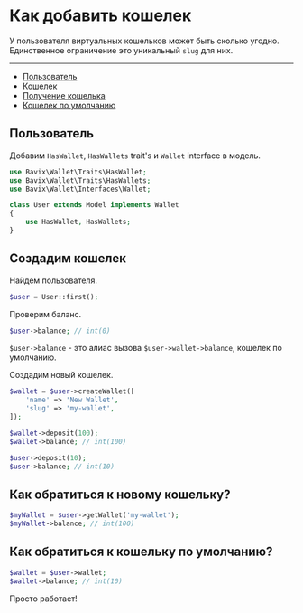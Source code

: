 # Как добавить кошелек

У пользователя виртуальных кошельков может быть сколько угодно.
Единственное ограничение это уникальный `slug` для них.

---

- [Пользователь](#user-model)
- [Кошелек](#create-wallet)
- [Получение кошелька](#find-wallet)
- [Кошелек по умолчанию](#default-wallet)

<a name="user-model"></a>
## Пользователь

Добавим `HasWallet`, `HasWallets` trait's и `Wallet` interface в модель.

```php
use Bavix\Wallet\Traits\HasWallet;
use Bavix\Wallet\Traits\HasWallets;
use Bavix\Wallet\Interfaces\Wallet;

class User extends Model implements Wallet
{
    use HasWallet, HasWallets;
}
```

<a name="create-wallet"></a>
## Создадим кошелек

Найдем пользователя.

```php
$user = User::first(); 
```

Проверим баланс.

```php
$user->balance; // int(0)
```

`$user->balance` - это алиас вызова `$user->wallet->balance`,
кошелек по умолчанию.

Создадим новый кошелек.

```php
$wallet = $user->createWallet([
    'name' => 'New Wallet',
    'slug' => 'my-wallet',
]);

$wallet->deposit(100);
$wallet->balance; // int(100)

$user->deposit(10); 
$user->balance; // int(10)
```

<a name="find-wallet"></a>
## Как обратиться к новому кошельку?

```php
$myWallet = $user->getWallet('my-wallet');
$myWallet->balance; // int(100)
```

<a name="default-wallet"></a>
## Как обратиться к кошельку по умолчанию?

```php
$wallet = $user->wallet;
$wallet->balance; // int(10)
```

Просто работает!
